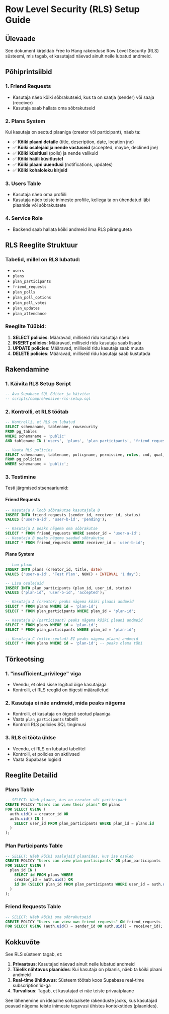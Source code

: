 # Row Level Security (RLS) Setup Guide

## Ülevaade

See dokument kirjeldab Free to Hang rakenduse Row Level Security (RLS) süsteemi, mis tagab, et kasutajad näevad ainult neile lubatud andmeid.

## Põhiprintsiibid

### 1. **Friend Requests**
- Kasutaja näeb kõiki sõbrakutseid, kus ta on saatja (sender) või saaja (receiver)
- Kasutaja saab hallata oma sõbrakutseid

### 2. **Plans System**
Kui kasutaja on seotud plaaniga (creator või participant), näeb ta:

- ✅ **Kõiki plaani detaile** (title, description, date, location jne)
- ✅ **Kõiki osalejaid ja nende vastuseid** (accepted, maybe, declined jne)
- ✅ **Kõiki küsitlusi** (polls) ja nende valikuid
- ✅ **Kõiki hääli küsitlustel**
- ✅ **Kõiki plaani uuendusi** (notifications, updates)
- ✅ **Kõiki kohaloleku kirjeid**

### 3. **Users Table**
- Kasutaja näeb oma profiili
- Kasutaja näeb teiste inimeste profiile, kellega ta on ühendatud läbi plaanide või sõbrakutsete

### 4. **Service Role**
- Backend saab hallata kõiki andmeid ilma RLS piiranguteta

## RLS Reeglite Struktuur

### Tabelid, millel on RLS lubatud:
- `users`
- `plans`
- `plan_participants`
- `friend_requests`
- `plan_polls`
- `plan_poll_options`
- `plan_poll_votes`
- `plan_updates`
- `plan_attendance`

### Reeglite Tüübid:

1. **SELECT policies**: Määravad, milliseid ridu kasutaja näeb
2. **INSERT policies**: Määravad, milliseid ridu kasutaja saab lisada
3. **UPDATE policies**: Määravad, milliseid ridu kasutaja saab muuta
4. **DELETE policies**: Määravad, milliseid ridu kasutaja saab kustutada

## Rakendamine

### 1. Käivita RLS Setup Script

```sql
-- Ava Supabase SQL Editor ja käivita:
-- scripts/comprehensive-rls-setup.sql
```

### 2. Kontrolli, et RLS töötab

```sql
-- Kontrolli, et RLS on lubatud
SELECT schemaname, tablename, rowsecurity
FROM pg_tables
WHERE schemaname = 'public'
AND tablename IN ('users', 'plans', 'plan_participants', 'friend_requests');

-- Vaata RLS policies
SELECT schemaname, tablename, policyname, permissive, roles, cmd, qual, with_check
FROM pg_policies
WHERE schemaname = 'public';
```

### 3. Testimine

Testi järgmised stsenaariumid:

#### Friend Requests
```sql
-- Kasutaja A loob sõbrakutse kasutajale B
INSERT INTO friend_requests (sender_id, receiver_id, status)
VALUES ('user-a-id', 'user-b-id', 'pending');

-- Kasutaja A peaks nägema oma sõbrakutse
SELECT * FROM friend_requests WHERE sender_id = 'user-a-id';
-- Kasutaja B peaks nägema saadud sõbrakutse
SELECT * FROM friend_requests WHERE receiver_id = 'user-b-id';
```

#### Plans System
```sql
-- Loo plaan
INSERT INTO plans (creator_id, title, date)
VALUES ('user-a-id', 'Test Plan', NOW() + INTERVAL '1 day');

-- Lisa osalejaid
INSERT INTO plan_participants (plan_id, user_id, status)
VALUES ('plan-id', 'user-b-id', 'accepted');

-- Kasutaja A (creator) peaks nägema kõiki plaani andmeid
SELECT * FROM plans WHERE id = 'plan-id';
SELECT * FROM plan_participants WHERE plan_id = 'plan-id';

-- Kasutaja B (participant) peaks nägema kõiki plaani andmeid
SELECT * FROM plans WHERE id = 'plan-id';
SELECT * FROM plan_participants WHERE plan_id = 'plan-id';

-- Kasutaja C (mitte-seotud) EI peaks nägema plaani andmeid
SELECT * FROM plans WHERE id = 'plan-id'; -- peaks olema tühi
```

## Tõrkeotsing

### 1. "insufficient_privilege" viga
- Veendu, et oled sisse logitud õige kasutajaga
- Kontrolli, et RLS reeglid on õigesti määratletud

### 2. Kasutaja ei näe andmeid, mida peaks nägema
- Kontrolli, et kasutaja on õigesti seotud plaaniga
- Vaata `plan_participants` tabelit
- Kontrolli RLS policies SQL tingimusi

### 3. RLS ei tööta üldse
- Veendu, et RLS on lubatud tabelitel
- Kontrolli, et policies on aktiivsed
- Vaata Supabase logisid

## Reeglite Detailid

### Plans Table
```sql
-- SELECT: Näeb plaane, kus on creator või participant
CREATE POLICY "Users can view their plans" ON plans
FOR SELECT USING (
  auth.uid() = creator_id OR
  auth.uid() IN (
    SELECT user_id FROM plan_participants WHERE plan_id = plans.id
  )
);
```

### Plan Participants Table
```sql
-- SELECT: Näeb kõiki osalejaid plaanides, kus ise osaleb
CREATE POLICY "Users can view plan participants" ON plan_participants
FOR SELECT USING (
  plan_id IN (
    SELECT id FROM plans WHERE
    creator_id = auth.uid() OR
    id IN (SELECT plan_id FROM plan_participants WHERE user_id = auth.uid())
  )
);
```

### Friend Requests Table
```sql
-- SELECT: Näeb kõiki oma sõbrakutseid
CREATE POLICY "Users can view own friend requests" ON friend_requests
FOR SELECT USING (auth.uid() = sender_id OR auth.uid() = receiver_id);
```

## Kokkuvõte

See RLS süsteem tagab, et:

1. **Privaatsus**: Kasutajad näevad ainult neile lubatud andmeid
2. **Täielik nähtavus plaanides**: Kui kasutaja on plaanis, näeb ta kõiki plaani andmeid
3. **Real-time ühilduvus**: Süsteem töötab koos Supabase real-time subscription'id-ga
4. **Turvalisus**: Tagab, et kasutajad ei näe teiste privaatplaane

See lähenemine on ideaalne sotsiaalsete rakenduste jaoks, kus kasutajad peavad nägema teiste inimeste tegevusi ühistes kontekstides (plaanides).
